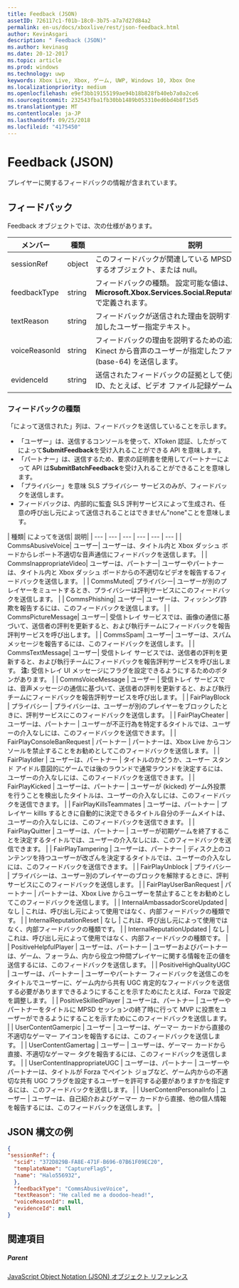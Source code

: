 ```yaml
---
title: Feedback (JSON)
assetID: 726117c1-f01b-18c0-3b75-a7a7d27d84a2
permalink: en-us/docs/xboxlive/rest/json-feedback.html
author: KevinAsgari
description: " Feedback (JSON)"
ms.author: kevinasg
ms.date: 20-12-2017
ms.topic: article
ms.prod: windows
ms.technology: uwp
keywords: Xbox Live, Xbox, ゲーム, UWP, Windows 10, Xbox One
ms.localizationpriority: medium
ms.openlocfilehash: e9ef3bb19155199ae94b18b828fb40eb7a0a2ce6
ms.sourcegitcommit: 232543fba1fb30bb1489b053310ed6bd4b8f15d5
ms.translationtype: MT
ms.contentlocale: ja-JP
ms.lasthandoff: 09/25/2018
ms.locfileid: "4175450"
---
```

# <a name="feedback-json"></a>Feedback (JSON)
プレイヤーに関するフィードバックの情報が含まれています。
<a id="ID4EN"></a>


## <a name="feedback"></a>フィードバック

Feedback オブジェクトでは、次の仕様があります。

| メンバー| 種類| 説明|
| --- | --- | --- |
| sessionRef| object | このフィードバックが関連している MPSD セッションを記述するオブジェクト、または null。 |
| feedbackType| string | フィードバックの種類。 設定可能な値は、 <b>Microsoft.Xbox.Services.Social.ReputationFeedbackType</b>で定義されます。 |
| textReason| string| フィードバックが送信された理由を説明するために送信側が追加したユーザー指定テキスト。 |
| voiceReasonId| string| フィードバックの理由を説明するための追加、送信元が Kinect から音声のユーザーが指定したファイルの ID は、(base-64) を送信します。 |
| evidenceId| string| 送信されたフィードバックの証拠として使用できるリソースの ID、たとえば、ビデオ ファイル記録ゲーム プレイ中です。 |

<a id="ID4EVC"></a>


### <a name="feedback-types"></a>フィードバックの種類

「によって送信された」列は、フィードバックを送信していることを示します。

   * 「ユーザー」は、送信するコンソールを使って、XToken 認証、したがってによって**SubmitFeedback**を受け入れることができる API を意味します。
   * 「パートナー」は、送信するため、要求の証明書を使用してパートナーによって API は**SubmitBatchFeedback**を受け入れることができることを意味します。
   * 「プライバシー」を意味 SLS プライバシー サービスのみが、フィードバックを送信します。
   * フィードバックは、内部的に監査 SLS 評判サービスによって生成され、任意の呼び出し元によって送信されることはできません"none"ことを意味します。

| 種類| によってを送信| 説明|
| --- | --- | --- | --- | --- | --- |
| CommsAbusiveVoice| ユーザー| ユーザーは、タイトル内と Xbox ダッシュ ボードからレポート不適切な音声通信にフィードバックを送信します。 |
| CommsInappropriateVideo| ユーザーは、パートナー| ユーザーやパートナーは、タイトル内と Xbox ダッシュ ボードからの不適切なビデオを報告するフィードバックを送信します。 |
| CommsMuted| プライバシー| ユーザーが別のプレイヤーをミュートするとき、プライバシーは評判サービスにこのフィードバックを送信します。 |
| CommsPhishing| ユーザー| ユーザーは、フィッシング詐欺を報告するには、このフィードバックを送信します。 |
| CommsPictureMessage| ユーザー| 受信トレイ サービスでは、画像の通信に基づいて、送信者の評判を更新すると、および執行チームにフィードバックを報告評判サービスを呼び出します。 |
| CommsSpam| ユーザー| ユーザーは、スパム メッセージを報告するには、このフィードバックを送信します。 |
| CommsTextMessage| ユーザー| 受信トレイ サービスでは、送信者の評判を更新すると、および執行チームにフィードバックを報告評判サービスを呼び出します。 **注:** 受信トレイ UI メッセージにフラグを設定できるようにするためのボタンがあります。 |
  | CommsVoiceMessage | ユーザー | 受信トレイ サービスでは、音声メッセージの通信に基づいて、送信者の評判を更新すると、および執行チームにフィードバックを報告評判サービスを呼び出します。  |
  | FairPlayBlock | プライバシー | プライバシーは、ユーザーが別のプレイヤーをブロックしたときに、評判サービスにこのフィードバックを送信します。  |
  | FairPlayCheater | ユーザーは、パートナー | ユーザーが不正行為を特定するタイトルでは、ユーザーの介入なしには、このフィードバックを送信できます。  |
  | FairPlayConsoleBanRequest | パートナー | パートナーは、Xbox Live からコンソールを禁止することをお勧めとしてこのフィードバックを送信します。  |
  | FairPlayIdler | ユーザーは、パートナー | タイトルのかどうか、ユーザー スタンド アイドル意図的にゲームでは後のラウンドで通常ラウンドを決定するには、ユーザーの介入なしには、このフィードバックを送信できます。  |
  | FairPlayKicked | ユーザーは、パートナー | ユーザーが (kicked) ゲーム外投票を行うことを検出したタイトルは、ユーザーの介入なしには、このフィードバックを送信できます。  |
  | FairPlayKillsTeammates | ユーザーは、パートナー | プレイヤー killls するときに自動的に決定できるタイトル自分のチームメイトは、ユーザーの介入なしには、このフィードバックを送信できます。  |
  | FairPlayQuitter | ユーザーは、パートナー | ユーザーが初期ゲームを終了することを決定するタイトルでは、ユーザーの介入なしには、このフィードバックを送信できます。  |
  | FairPlayTampering | ユーザーは、パートナー | ディスク上のコンテンツを持つユーザーが改ざんを決定するタイトルでは、ユーザーの介入なしには、このフィードバックを送信できます。  |
  | FairPlayUnblock | プライバシー | プライバシーは、ユーザー別のプレイヤーのブロックを解除するときに、評判サービスにこのフィードバックを送信します。  |
  | FairPlayUserBanRequest | パートナー | パートナーは、Xbox Live からユーザーを禁止することをお勧めとしてこのフィードバックを送信します。  |
  | InternalAmbassadorScoreUpdated | なし | これは、呼び出し元によって使用ではなく、内部フィードバックの種類です。  |
  | InternalReputationReset | なし | これは、呼び出し元によって使用ではなく、内部フィードバックの種類です。  |
  | InternalReputationUpdated | なし | これは、呼び出し元によって使用ではなく、内部フィードバックの種類です。  |
  | PositiveHelpfulPlayer | ユーザーは、パートナー | ユーザーおよびパートナーは、ゲーム、フォーラム、内から役立つ仲間プレイヤーに関する情報を正の値を送信するには、このフィードバックを送信します。  |
  | PositiveHighQualityUGC | ユーザーは、パートナー | ユーザーやパートナー フィードバックを送信このをタイトルでユーザーに、ゲーム内から共有 UGC 肯定的なフィードバックを送信する必要がありますできるようにすることを示すためにたとえば、Forza で設定を調整します。  |
  | PositiveSkilledPlayer | ユーザーは、パートナー | ユーザーやパートナーをタイトルに MPSD セッションの終了時に行って MVP に投票をユーザーができるようにすることを示すためにこのフィードバックを送信します。  |
  | UserContentGamerpic | ユーザー | ユーザーは、ゲーマー カードから直接の不適切なゲーマー アイコンを報告するには、このフィードバックを送信します。  |
  | UserContentGamertag | ユーザー | ユーザーは、ゲーマー カードから直接、不適切なゲーマー タグを報告するには、このフィードバックを送信します。  |
  | UserContentInappropriateUGC | ユーザーは、パートナー | ユーザーやパートナーは、タイトルが Forza でペイント ジョブなど、ゲーム内からの不適切な共有 UGC フラグを設定するユーザーを許可する必要がありますかを指定するには、このフィードバックを送信します。  |
  | UserContentPersonalInfo | ユーザー | ユーザーは、自己紹介およびゲーマー カードから直接、他の個人情報を報告するには、このフィードバックを送信します。  |

<a id="ID4EFEAC"></a>


## <a name="sample-json-syntax"></a>JSON 構文の例


```json
{
"sessionRef": {
  "scid": "372D829B-FA8E-471F-B696-07B61F09EC20",
  "templateName": "CaptureFlag5",
  "name": "Halo556932",
  },
  "feedbackType": "CommsAbusiveVoice",
  "textReason": "He called me a doodoo-head!",
  "voiceReasonId": null,
  "evidenceId": null
}

```


<a id="ID4EOEAC"></a>


## <a name="see-also"></a>関連項目

<a id="ID4EQEAC"></a>


##### <a name="parent"></a>Parent

[JavaScript Object Notation (JSON) オブジェクト リファレンス](atoc-xboxlivews-reference-json.md)
